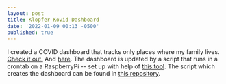 ```yaml
---
layout: post
title: Klopfer Kovid Dashboard
date: '2022-01-09 00:13 -0500'
published: true
---
```


I created a COVID dashboard that tracks only places where my family lives. [Check it out.](/kovid-dashboard.html) And [here](https://drive.google.com/file/d/1Uh-Doo1FIiblICD1DZjBe7NDujMM1CLS). The dashboard is updated by a script that runs in a crontab on a RaspberryPi -- set up with help of [this tool](https://github.com/riklopfer/find-sshable). The script which creates the dashboard can be found in [this repository](https://github.com/riklopfer/covid-plots).
